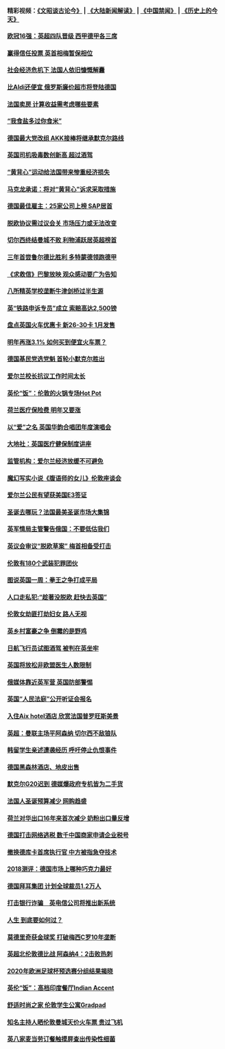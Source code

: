 #### 精彩视频：[《文昭谈古论今》](https://github.com/gfw-breaker/wenzhao/blob/master/README.md?t=12130931) | [《大陆新闻解读》](https://github.com/gfw-breaker/ntdtv-comedy/blob/master/README.md?t=12130931) | [《中国禁闻》](https://github.com/gfw-breaker/ntdtv-news/blob/master/README.md?t=12130931) | [《历史上的今天》](https://github.com/gfw-breaker/today-in-history/blob/master/README.md?t=12130931) 

#### [欧冠16强：英超四队晋级 西甲德甲各三席](../pages/nsc974/n10907296.md?t=12130931) 

#### [赢得信任投票 英首相梅暂保相位](../pages/nsc974/n10907229.md?t=12130931) 

#### [社会经济危机下 法国人依旧慷慨解囊](../pages/nsc974/n10906090.md?t=12130931) 

#### [比Aldi还便宜 俄罗斯廉价超市将登陆德国](../pages/nsc974/n10905994.md?t=12130931) 

#### [法国卖房 计算收益需考虑哪些要素](../pages/nsc974/n10906125.md?t=12130931) 

#### [“我食盐多过你食米”](../pages/nsc974/n10905976.md?t=12130931) 

#### [德国最大党改组 AKK接棒将继承默克尔路线](../pages/nsc974/n10904680.md?t=12130931) 

#### [英国司机吸毒数创新高 超过酒驾](../pages/nsc974/n10904490.md?t=12130931) 

#### [“黄背心”运动给法国带来惨重经济损失](../pages/nsc974/n10904100.md?t=12130931) 

#### [马克龙承诺：将对“黄背心”诉求采取措施](../pages/nsc974/n10904057.md?t=12130931) 

#### [德国最佳雇主：25家公司上榜 SAP居首](../pages/nsc974/n10903789.md?t=12130931) 

#### [脱欧协议需过议会关 市场压力或无法改变](../pages/nsc974/n10901979.md?t=12130931) 

#### [切尔西终结曼城不败 利物浦跃居英超榜首](../pages/nsc974/n10900582.md?t=12130931) 

#### [三年首尝鲁尔德比胜利 多特蒙德领跑德甲](../pages/nsc974/n10900592.md?t=12130931) 

#### [《求救信》巴黎放映 观众感动要广为告知](../pages/nsc974/n10900019.md?t=12130931) 

#### [八所精英学校垄断牛津剑桥过半生源](../pages/nsc974/n10899861.md?t=12130931) 

#### [英“铁路申诉专员”成立 索赔高达2,500镑](../pages/nsc974/n10899001.md?t=12130931) 

#### [盘点英国火车优惠卡 新26-30卡 1月发售](../pages/nsc974/n10898992.md?t=12130931) 

#### [明年再涨3.1%   如何买到便宜火车票？](../pages/nsc974/n10898985.md?t=12130931) 

#### [德国基民党选党魁 首轮小默克尔胜出](../pages/nsc974/n10897678.md?t=12130931) 

#### [爱尔兰校长抗议工作时间太长](../pages/nsc974/n10897164.md?t=12130931) 

#### [英伦“饭”：伦敦的火锅专场Hot Pot](../pages/nsc974/n10897146.md?t=12130931) 

#### [荷兰医疗保险费 明年又要涨](../pages/nsc974/n10897113.md?t=12130931) 

#### [以“爱”之名 英国华韵合唱团年度演唱会](../pages/nsc974/n10897132.md?t=12130931) 

#### [大地社：英国医疗健保制度讲座](../pages/nsc974/n10897109.md?t=12130931) 

#### [监管机构：爱尔兰经济放缓不可避免](../pages/nsc974/n10897047.md?t=12130931) 

#### [魔幻写实小说《腹语师的女儿》伦敦座谈会](../pages/nsc974/n10897070.md?t=12130931) 

#### [爱尔兰公民有望获美国E3签证](../pages/nsc974/n10896956.md?t=12130931) 

#### [圣诞去哪玩？法国最美圣诞市场大集锦](../pages/nsc974/n10895365.md?t=12130931) 

#### [英军情局主管警告俄国：不要低估我们](../pages/nsc974/n10895238.md?t=12130931) 

#### [英议会审议“脱欧草案” 梅首相备受打击](../pages/nsc974/n10895260.md?t=12130931) 

#### [伦敦有180个武装犯罪团伙](../pages/nsc974/n10895487.md?t=12130931) 

#### [图说英国一周：拳王之争打成平局](../pages/nsc974/n10895330.md?t=12130931) 

#### [人口走私犯:“趁著没脱欧 赶快去英国”](../pages/nsc974/n10895316.md?t=12130931) 

#### [伦敦女劫匪打劫妇女 路人无视](../pages/nsc974/n10895309.md?t=12130931) 

#### [英乡村富豪之争  倒霉的是野鸡](../pages/nsc974/n10895305.md?t=12130931) 

#### [日航飞行员试图酒驾  被判在英坐牢](../pages/nsc974/n10895291.md?t=12130931) 

#### [英国将放松非欧盟医生人数限制](../pages/nsc974/n10895286.md?t=12130931) 

#### [俄媒体靠近英军营 英国防部警惕](../pages/nsc974/n10895265.md?t=12130931) 

#### [英国“人民法庭”公开听证会报名](../pages/nsc974/n10895219.md?t=12130931) 

#### [入住Aix hotel酒店 欣赏法国普罗旺斯美景](../pages/nsc974/n10894800.md?t=12130931) 

#### [英超：曼联主场平阿森纳 切尔西不敌狼队](../pages/nsc974/n10893786.md?t=12130931) 

#### [韩留学生亲述遭袭经历 呼吁停止仇恨事件](../pages/nsc974/n10893538.md?t=12130931) 

#### [德国黑森林酒店、地皮出售](../pages/nsc974/n10893286.md?t=12130931) 

#### [默克尔G20迟到 德媒爆政府专机皆为二手货](../pages/nsc974/n10892503.md?t=12130931) 

#### [法国人圣诞预算减少 网购趋盛](../pages/nsc974/n10892541.md?t=12130931) 

#### [荷兰对华出口16年来首次减少 奶粉出口量反增](../pages/nsc974/n10892601.md?t=12130931) 

#### [德国打击网络逃税 数千中国商家申请企业税号](../pages/nsc974/n10892430.md?t=12130931) 

#### [撤换德库卡首席执行官 中方被指急夺技术](../pages/nsc974/n10891177.md?t=12130931) 

#### [2018测评：德国市场上哪种巧克力最好](../pages/nsc974/n10891102.md?t=12130931) 

#### [德国拜耳集团 计划全球裁员1.2万人](../pages/nsc974/n10891082.md?t=12130931) 

#### [打击银行诈骗　英电信公司将推出新系统](../pages/nsc974/n10890987.md?t=12130931) 

#### [人生 到底要如何过？](../pages/nsc974/n10890980.md?t=12130931) 

#### [莫德里奇获金球奖 打破梅西C罗10年垄断](../pages/nsc974/n10890252.md?t=12130931) 

#### [英超北伦敦德比战 阿森纳4：2击败热刺](../pages/nsc974/n10887322.md?t=12130931) 

#### [2020年欧洲足球杯预选赛分组结果揭晓](../pages/nsc974/n10887348.md?t=12130931) 

#### [英伦“饭”：高档印度餐厅Indian Accent](../pages/nsc974/n10887152.md?t=12130931) 

#### [舒适时尚之家 伦敦学生公寓Gradpad](../pages/nsc974/n10887125.md?t=12130931) 

#### [知名主持人晒伦敦曼城天价火车票 贵过飞机](../pages/nsc974/n10887062.md?t=12130931) 

#### [英八家麦当劳订餐触摸屏查出传染性细菌](../pages/nsc974/n10886684.md?t=12130931) 

